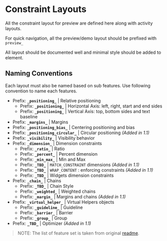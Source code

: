 Constraint Layouts
==================
All the constraint layout for preview are defined here along with activity layouts.

For quick navigation, all the preview/demo layout should be prefixed with `preview_`

All layout should be documented well and minimal style should be added to element.

Naming Conventions
---------------------
Each layout must also be named based on sub features. Use following convention to name each features.

- Prefix: **`_positioning_`** | Relative positioning
  * Prefix: **`_positioning_`** | Horizontal Axis: left, right, start and end sides
  * Prefix: **`_positioning_`** | Vertical Axis: top, bottom sides and text baseline
- Prefix: **`_margins_`** | Margins
- Prefix: **`_positioning_bias_`** | Centering positioning and bias
- Prefix: **`_positioning_circular_`** | Circular positioning _(Added in 1.1)_
- Prefix: **`_visibility_`** | Visibility behavior
- Prefix: **`_dimension_`** | Dimension constraints
  * Prefix: **`_ratio_`** | Ratio
  * Prefix: **`_percent_`** | Percent dimension
  * Prefix: **`_min_max_`** | Min and Max
  * Prefix: **`_TBD_`** | `MATCH_CONSTRAINT` dimensions _(Added in 1.1)_
  * Prefix: **`_TBD_`** | `WRAP_CONTENT` : enforcing constraints _(Added in 1.1)_
  * Prefix: **`_TBD_`** | Widgets dimension constraints
- Prefix: **`_chain_`** | Chains
  * Prefix: **`_TBD_`** | Chain Style
  * Prefix: **`_weighted_`** | Weighted chains
  * Prefix: **`_margin_`** | Margins and chains _(Added in 1.1)_
- Prefix: **`_virtual_helper_`** | Virtual Helpers objects
  * Prefix: **`_guideline_`** | Guideline
  * Prefix: **`_barrier_`** | Barrier
  * Prefix: **`_group_`** | Group
- Prefix: **`_TBD_`** | Optimizer _(Added in 1.1)_

> NOTE: The list of feature set is taken from original [readme](https://github.com/amardeshbd/android-constraint-layout-cheatsheet/blob/master/README.md).
